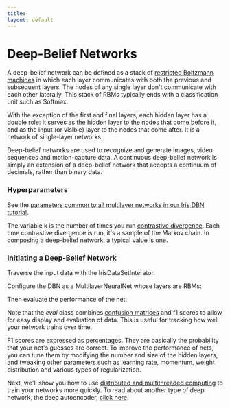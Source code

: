 ```yaml
---
title: 
layout: default
---
```


# Deep-Belief Networks

A deep-belief network can be defined as a stack of [restricted Boltzmann machines](../restrictedboltzmannmachine.html) in which each layer communicates with both the previous and subsequent layers. The nodes of any single layer don't communicate with each other laterally. This stack of RBMs typically ends with a classification unit such as Softmax. 

With the exception of the first and final layers, each hidden layer has a double role: it serves as the hidden layer to the nodes that come before it, and as the input (or visible) layer to the nodes that come after. It is a network of single-layer networks. 

Deep-belief networks are used to recognize and generate images, video sequences and motion-capture data. A continuous deep-belief network is simply an extension of a deep-belief network that accepts a continuum of decimals, rather than binary data. 

### Hyperparameters

See the [parameters common to all multilayer networks in our Iris DBN tutorial](../iris-flower-dataset-tutorial.html).

The variable k is the number of times you run [contrastive divergence](../glossary.html#contrastivedivergence). Each time contrastive divergence is run, it's a sample of the Markov chain. In composing a deep-belief network, a typical value is one.

### Initiating a Deep-Belief Network

Traverse the input data with the IrisDataSetInterator.

<script src="http://gist-it.appspot.com/https://github.com/deeplearning4j/dl4j-0.4-examples/blob/master/src/main/java/org/deeplearning4j/examples/deepbelief/DBNIrisExample.java?slice=53:58"></script>

Configure the DBN as a MultilayerNeuralNet whose layers are RBMs:

<script src="http://gist-it.appspot.com/https://github.com/deeplearning4j/dl4j-0.4-examples/blob/master/src/main/java/org/deeplearning4j/examples/deepbelief/DBNIrisExample.java?slice=64:98"></script>

Then evaluate the performance of the net:

<script src="http://gist-it.appspot.com/https://github.com/deeplearning4j/dl4j-0.4-examples/blob/master/src/main/java/org/deeplearning4j/examples/deepbelief/DBNIrisExample.java?slice=102:122"></script>

Note that the *eval* class combines [confusion matrices](../glossary.html#confusionmatrix) and f1 scores to allow for easy display and evaluation of data. This is useful for tracking how well your network trains over time. 

F1 scores are expressed as percentages. They are basically the probability that your net's guesses are correct. To improve the performance of nets, you can tune them by modifying the number and size of the hidden layers, and tweaking other parameters such as learning rate, momentum, weight distribution and various types of regularization.

Next, we'll show you how to use [distributed and multithreaded computing](../iterativereduce.html) to train your networks more quickly. To read about another type of deep network, the deep autoencoder, [click here](../deepautoencoder.html). 
